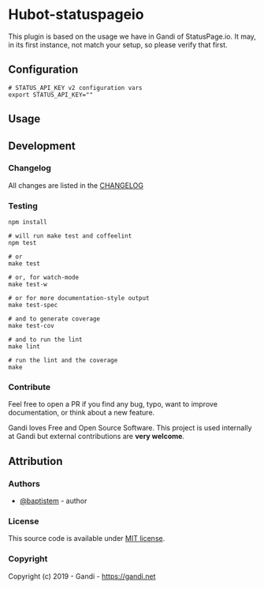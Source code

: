Hubot-statuspageio
==================

This plugin is based on the usage we have in Gandi of StatusPage.io. It may, in its first instance, not match your setup, so please verify that first.

Configuration
---------------

    # STATUS_API_KEY v2 configuration vars
    export STATUS_API_KEY=""

Usage
--------


Development
--------------

### Changelog

All changes are listed in the [CHANGELOG](CHANGELOG.md)

### Testing

    npm install

    # will run make test and coffeelint
    npm test 
    
    # or
    make test
    
    # or, for watch-mode
    make test-w

    # or for more documentation-style output
    make test-spec

    # and to generate coverage
    make test-cov

    # and to run the lint
    make lint

    # run the lint and the coverage
    make


### Contribute

Feel free to open a PR if you find any bug, typo, want to improve documentation, or think about a new feature. 

Gandi loves Free and Open Source Software. This project is used internally at Gandi but external contributions are **very welcome**. 

Attribution
-----------

### Authors

- [@baptistem](https://github.com/baptistem) - author

### License

This source code is available under [MIT license](LICENSE).

### Copyright

Copyright (c) 2019 - Gandi - https://gandi.net
